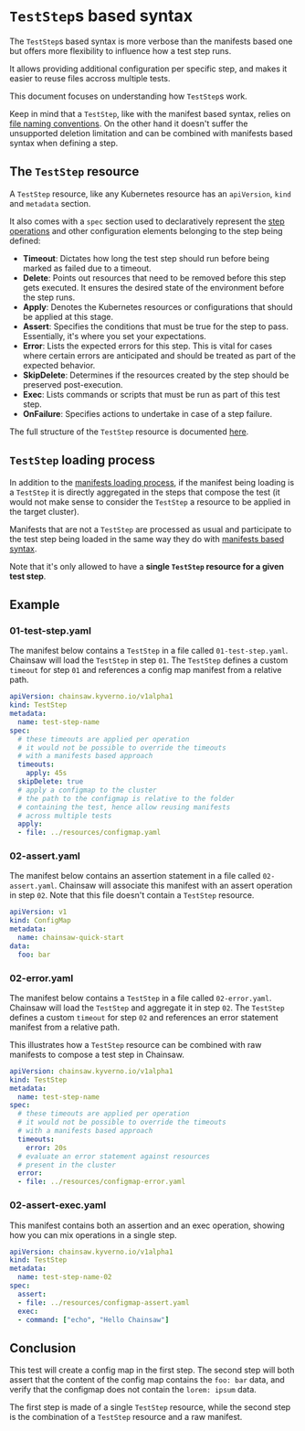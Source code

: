 # `TestStep`s based syntax

The `TestStep`s based syntax is more verbose than the manifests based one but offers more flexibility to influence how a test step runs.

It allows providing additional configuration per specific step, and makes it easier to reuse files accross multiple tests.

This document focuses on understanding how `TestStep`s work.

Keep in mind that a `TestStep`, like with the manifest based syntax, relies on [file naming conventions](with-manifests.md#file-naming-convention).
On the other hand it doesn't suffer the unsupported deletion limitation and can be combined with manifests based syntax when defining a step.

## The `TestStep` resource

A `TestStep` resource, like any Kubernetes resource has an `apiVersion`, `kind` and `metadata` section.

It also comes with a `spec` section used to declaratively represent the [step operations](what-is-a-test.md#operations) and other configuration elements belonging to the step being defined:

- **Timeout**: Dictates how long the test step should run before being marked as failed due to a timeout.
- **Delete**: Points out resources that need to be removed before this step gets executed. It ensures the desired state of the environment before the step runs.
- **Apply**: Denotes the Kubernetes resources or configurations that should be applied at this stage.
- **Assert**: Specifies the conditions that must be true for the step to pass. Essentially, it's where you set your expectations.
- **Error**: Lists the expected errors for this step. This is vital for cases where certain errors are anticipated and should be treated as part of the expected behavior.
- **SkipDelete**: Determines if the resources created by the step should be preserved post-execution.
- **Exec**: Lists commands or scripts that must be run as part of this test step.
- **OnFailure**: Specifies actions to undertake in case of a step failure.

The full structure of the `TestStep` resource is documented [here](../apis/chainsaw.v1alpha1.md#chainsaw-kyverno-io-v1alpha1-TestStep).

## `TestStep` loading process

In addition to the [manifests loading process](with-manifests.md#manifests-loading-process), if the manifest being loading is a `TestStep` it is directly aggregated in the steps that compose the test (it would not make sense to consider the `TestStep` a resource to be applied in the target cluster).

Manifests that are not a `TestStep` are processed as usual and participate to the test step being loaded in the same way they do with [manifests based syntax](with-manifests.md#manifests-loading-process).

Note that it's only allowed to have a **single `TestStep` resource for a given test step**.

## Example

### 01-test-step.yaml

The manifest below contains a `TestStep` in a file called `01-test-step.yaml`. Chainsaw will load the `TestStep` in step `01`.
The `TestStep` defines a custom `timeout` for step `01` and references a config map manifest from a relative path.

```yaml
apiVersion: chainsaw.kyverno.io/v1alpha1
kind: TestStep
metadata:
  name: test-step-name
spec:
  # these timeouts are applied per operation
  # it would not be possible to override the timeouts
  # with a manifests based approach
  timeouts:
    apply: 45s
  skipDelete: true
  # apply a configmap to the cluster
  # the path to the configmap is relative to the folder
  # containing the test, hence allow reusing manifests
  # across multiple tests
  apply:
  - file: ../resources/configmap.yaml
```

### 02-assert.yaml

The manifest below contains an assertion statement in a file called `02-assert.yaml`. Chainsaw will associate this manifest with an assert operation in step `02`.
Note that this file doesn't contain a `TestStep` resource.

```yaml
apiVersion: v1
kind: ConfigMap
metadata:
  name: chainsaw-quick-start
data:
  foo: bar
```

### 02-error.yaml

The manifest below contains a `TestStep` in a file called `02-error.yaml`. Chainsaw will load the `TestStep` and aggregate it in step `02`.
The `TestStep` defines a custom `timeout` for step `02` and references an error statement manifest from a relative path.

This illustrates how a `TestStep` resource can be combined with raw manifests to compose a test step in Chainsaw.

```yaml
apiVersion: chainsaw.kyverno.io/v1alpha1
kind: TestStep
metadata:
  name: test-step-name
spec:
  # these timeouts are applied per operation
  # it would not be possible to override the timeouts
  # with a manifests based approach
  timeouts:
    error: 20s
  # evaluate an error statement against resources
  # present in the cluster
  error:
  - file: ../resources/configmap-error.yaml
```

### 02-assert-exec.yaml

This manifest contains both an assertion and an exec operation, showing how you can mix operations in a single step.

```yaml
apiVersion: chainsaw.kyverno.io/v1alpha1
kind: TestStep
metadata:
  name: test-step-name-02
spec:
  assert:
  - file: ../resources/configmap-assert.yaml
  exec:
  - command: ["echo", "Hello Chainsaw"]

```

## Conclusion

This test will create a config map in the first step.
The second step will both assert that the content of the config map contains the `foo: bar` data, and verify that the configmap does not contain the `lorem: ipsum` data.

The first step is made of a single `TestStep` resource, while the second step is the combination of a `TestStep` resource and a raw manifest.